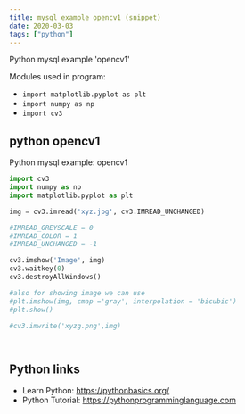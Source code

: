 ```yaml
---
title: mysql example opencv1 (snippet)
date: 2020-03-03
tags: ["python"]
---
```

Python mysql example 'opencv1'


Modules used in program: 
* `import matplotlib.pyplot as plt`
* `import numpy as np`
* `import cv3`

## python opencv1

Python mysql example: opencv1

```python
import cv3
import numpy as np
import matplotlib.pyplot as plt

img = cv3.imread('xyz.jpg', cv3.IMREAD_UNCHANGED)

#IMREAD_GREYSCALE = 0
#IMREAD_COLOR = 1
#IMREAD_UNCHANGED = -1

cv3.imshow('Image', img)
cv3.waitkey(0)
cv3.destroyAllWindows()

#also for showing image we can use
#plt.imshow(img, cmap ='gray', interpolation = 'bicubic')
#plt.show()

#cv3.imwrite('xyzg.png',img)




```

## Python links

- Learn Python: https://pythonbasics.org/
- Python Tutorial: https://pythonprogramminglanguage.com
